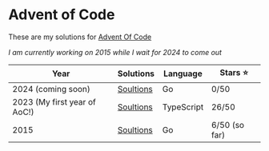 # Advent of Code

These are my solutions for [Advent Of Code](https://adventofcode.com)

_I am currently working on 2015 while I wait for 2024 to come out_

| Year                         | Solutions          | Language   | Stars ⭐️     |
| ---------------------------- | ------------------ | ---------- | ------------- |
| 2024 (coming soon)           | [Soultions](/2024) | Go         | 0/50          |
| 2023 (My first year of AoC!) | [Soultions](/2023) | TypeScript | 26/50         |
| 2015                         | [Soultions](/2015) | Go         | 6/50 (so far) |
